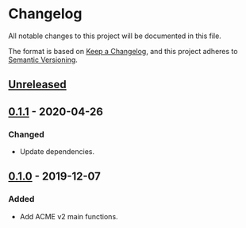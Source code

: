 # Changelog
All notable changes to this project will be documented in this file.

The format is based on [Keep a Changelog](https://keepachangelog.com/en/1.0.0/),
and this project adheres to [Semantic Versioning](https://semver.org/spec/v2.0.0.html).

## [Unreleased]
## [0.1.1] - 2020-04-26
### Changed
- Update dependencies.

## [0.1.0] - 2019-12-07
### Added
- Add ACME v2 main functions.

[Unreleased]: https://github.com/sergioaugrod/acmex/compare/v0.1.1...HEAD
[0.1.1]: https://github.com/sergioaugrod/acmex/compare/v0.1.0...v0.1.1
[0.1.0]: https://github.com/sergioaugrod/acmex/releases/tag/v0.1.0
